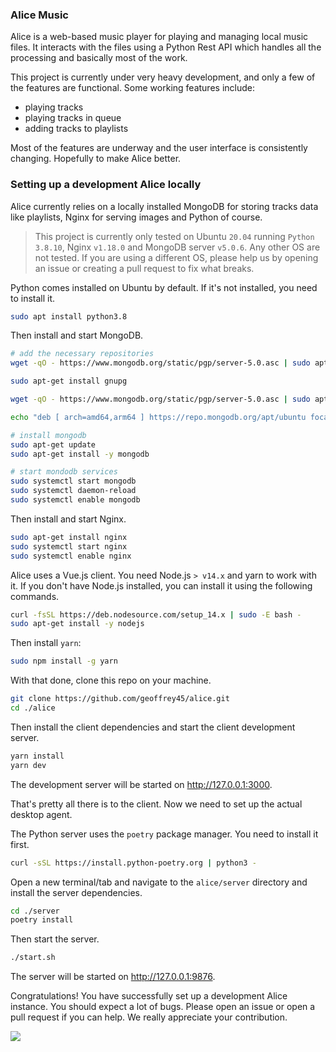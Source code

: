 ### Alice Music

Alice is a web-based music player for playing and managing local music files. It interacts with the files using a Python Rest API which handles all the processing and basically most of the work.

This project is currently under very heavy development, and only a few of the features are functional. Some working features include:

- playing tracks
- playing tracks in queue
- adding tracks to playlists

Most of the features are underway and the user interface is consistently changing. Hopefully to make Alice better.

### Setting up a development Alice locally

Alice currently relies on a locally installed MongoDB for storing tracks data like playlists, Nginx for serving images and Python of course.

> This project is currently only tested on Ubuntu `20.04` running `Python 3.8.10`, Nginx `v1.18.0` and MongoDB server `v5.0.6`. Any other OS are not tested. If you are using a different OS, please help us by opening an issue or creating a pull request to fix what breaks.

Python comes installed on Ubuntu by default. If it's not installed, you need to install it.

```bash
sudo apt install python3.8
```

Then install and start MongoDB.

```bash
# add the necessary repositories
wget -qO - https://www.mongodb.org/static/pgp/server-5.0.asc | sudo apt-key add -

sudo apt-get install gnupg

wget -qO - https://www.mongodb.org/static/pgp/server-5.0.asc | sudo apt-key add -

echo "deb [ arch=amd64,arm64 ] https://repo.mongodb.org/apt/ubuntu focal/mongodb-org/5.0 multiverse" | sudo tee /etc/apt/sources.list.d/mongodb-org-5.0.list

# install mongodb
sudo apt-get update
sudo apt-get install -y mongodb

# start mondodb services
sudo systemctl start mongodb
sudo systemctl daemon-reload
sudo systemctl enable mongodb
```

Then install and start Nginx.

```bash
sudo apt-get install nginx
sudo systemctl start nginx
sudo systemctl enable nginx
```

Alice uses a Vue.js client. You need Node.js `> v14.x` and yarn to work with it. If you don't have Node.js installed, you can install it using the following commands.

```bash
curl -fsSL https://deb.nodesource.com/setup_14.x | sudo -E bash -
sudo apt-get install -y nodejs
```

Then install `yarn`:

```bash
sudo npm install -g yarn
```

With that done, clone this repo on your machine.

```bash
git clone https://github.com/geoffrey45/alice.git
cd ./alice
```

Then install the client dependencies and start the client development server.

```bash
yarn install
yarn dev
```

The development server will be started on <http://127.0.0.1:3000>.

That's pretty all there is to the client. Now we need to set up the actual desktop agent.

The Python server uses the `poetry` package manager. You need to install it first.

```bash
curl -sSL https://install.python-poetry.org | python3 -
```

Open a new terminal/tab and navigate to the `alice/server` directory and install the server dependencies.

```bash
cd ./server
poetry install
```

Then start the server.

```bash
./start.sh
```

The server will be started on <http://127.0.0.1:9876>.

Congratulations! You have successfully set up a development Alice instance. You should expect a lot of bugs. Please open an issue or open a pull request if you can help. We really appreciate your contribution.

![](./images/1.png)
